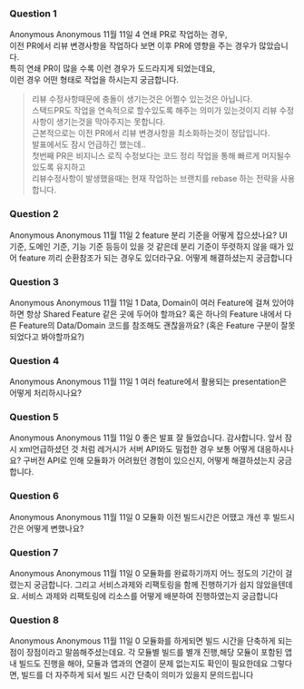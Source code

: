 ### Question 1
Anonymous
Anonymous
11월 11일
4
연쇄 PR로 작업하는 경우,    
이전 PR에서 리뷰 변경사항을 작업하다 보면 이후 PR에 영향을 주는 경우가 많았습니다.   
특히 연쇄 PR이 많을 수록 이런 경우가 도드라지게 되었는데요,   
이런 경우 어떤 형태로 작업을 하시는지 궁금합니다.   
>리뷰 수정사항때문에 충돌이 생기는것은 어쩔수 있는것은 아닙니다.   
>스택드PR도 작업을 연속적으로 할수있도록 해주는 의미가 있는것이지 리뷰 수정사항이 생기는것을 막아주지는 못합니다.   
>근본적으로는 이전 PR에서 리뷰 변경사항을 최소화하는것이 정답입니다.   
>발표에서도 잠시 언급하긴 했는데..   
>첫번째 PR은 비지니스 로직 수정보다는 코드 정리 작업을 통해 빠르게 머지될수 있도록 유지하고   
>리뷰수정사항이 발생했을때는 현재 작업하는 브랜치를 rebase 하는 전략을 사용합니다.

### Question 2
Anonymous
Anonymous
11월 11일
2
feature 분리 기준을 어떻게 잡으셨나요? UI 기준, 도메인 기준, 기능 기준 등등이 있을 것 같은데 분리 기준이 뚜렷하지 않을 때가 있어 feature 끼리 순환참조가 되는 경우도 있더라구요. 어떻게 해결하셨는지 궁금합니다
### Question 3
Anonymous
Anonymous
11월 11일
1
Data, Domain이 여러 Feature에 걸쳐 있어야 하면 항상 Shared Feature 같은 곳에 두어야 할까요? 혹은 하나의 Feature 내에서 다른 Feature의 Data/Domain 코드를 참조해도 괜찮을까요? (혹은 Feature 구분이 잘못되었다고 봐야할까요?)
### Question 4
Anonymous
Anonymous
11월 11일
1
여러 feature에서 활용되는 presentation은 어떻게 처리하시나요?
### Question 5
Anonymous
Anonymous
11월 11일
0
좋은 발표 잘 들었습니다. 감사합니다. 앞서 잠시 xml언급하셨던 것 처럼 레거시가 서버 API와도 밀접한 경우 보통 어떻게 대응하시나요? 구버전 API로 인해 모듈화가 어려웠던 경험이 있으신지, 어떻게 해결하셨는지 궁금합니다.
### Question 6
Anonymous
Anonymous
11월 11일
0
모듈화 이전 빌드시간은 어땠고 개선 후 빌드시간은 어떻게 변했나요?
### Question 7
Anonymous
Anonymous
11월 11일
0
모듈화를 완료하기까지 어느 정도의 기간이 걸렸는지 궁금합니다. 그리고 서비스과제와 리팩토링을 함께 진행하기가 쉽지 않았을텐데요. 서비스 과제와 리팩토링에 리소스를 어떻게 배분하여 진행하였는지 궁금합니다
### Question 8
Anonymous
Anonymous
11월 11일
0
모듈화를 하게되면 빌드 시간을 단축하게 되는 점이 장점이라고 말씀해주셨는데요. 각 모듈별 빌드를 별개 진행,해당 모듈이 포함된 앱내 빌드도 진행을 해야, 모듈과 앱과의 연결이 문제 없는지도 확인이 필요한데요 그렇다면, 빌드를 더 자주하게 되서 빌드 시간 단축이 의미가 있을지 문의드립니다
